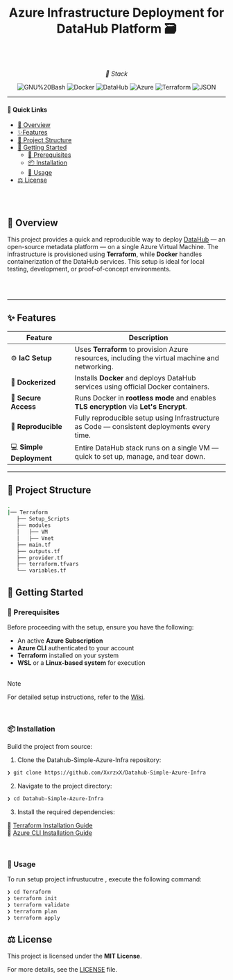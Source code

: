</p>
<p align="center">
    <h1 align="center">Azure Infrastructure Deployment for DataHub Platform 🗃 </h1>
</p>

<br>
<br>

<p align="Center">
    <em>   🚀 Stack </em>
</p>
<p align="center">
	<img src="https://img.shields.io/badge/GNU%20Bash-4EAA25?logo=gnubash&logoColor=fff&style=flat" alt="GNU%20Bash">
  <img src="https://img.shields.io/badge/Docker-2496ED?logo=docker&logoColor=fff&style=flat" alt="Docker">
  <img src="https://img.shields.io/badge/DataHub-FF6D3A?logo=datahub&logoColor=fff&style=flat" alt="DataHub">
  <img src="https://img.shields.io/badge/Azure-0078D4?logo=microsoftazure&logoColor=fff&style=flat" alt="Azure">
	<img src="https://img.shields.io/badge/terraform-%235835CC.svg?style=flat&logo=terraform&logoColor=white" alt="Terraform" >
	<img src="https://img.shields.io/badge/JSON-000000.svg?style=flat&logo=JSON&logoColor=white" alt="JSON"></p>
  
</div>
<hr>


#### 🔗 Quick Links

- [📍 Overview](#-overview)
- [✨Features](#-features)
- [📂 Project Structure](#-project-structure)
- [🚀 Getting Started](#-getting-started)
    - [🔖 Prerequisites](#-prerequisites)
    - [📦 Installation](#-installation)
    - [🤖 Usage](#-usage)
- [ ⚖ License](#-license)


<br>
<br>

## 📍 Overview
This project provides a quick and reproducible way to deploy [DataHub](https://datahubproject.io/) — an open-source metadata platform — on a single Azure Virtual Machine. The infrastructure is provisioned using **Terraform**, while **Docker** handles containerization of the DataHub services. This setup is ideal for local testing, development, or proof-of-concept environments.

<br>
<br>

---

## **✨ Features**  

| Feature               | Description                                                                                   |
|------------------------|-----------------------------------------------------------------------------------------------|
| ⚙️ **IaC Setup**         | Uses **Terraform** to provision Azure resources, including the virtual machine and networking. |
| 🐳 **Dockerized**        | Installs **Docker** and deploys DataHub services using official Docker containers.            |
| 🔐 **Secure Access**     | Runs Docker in **rootless mode** and enables **TLS encryption** via **Let's Encrypt**.         |
| 🔁 **Reproducible**      | Fully reproducible setup using Infrastructure as Code — consistent deployments every time.     |
| 💻 **Simple Deployment** | Entire DataHub stack runs on a single VM — quick to set up, manage, and tear down.            |

---

 
## **📂 Project Structure**
```sh
.
|── Terraform
   ├── Setup_Scripts
   ├── modules
   │   ├── VM
   │   ├── Vnet
   ├── main.tf
   ├── outputs.tf
   ├── provider.tf
   ├── terraform.tfvars
   └── variables.tf
```

## 🚀 Getting Started

### 🔖 Prerequisites  

Before proceeding with the setup, ensure you have the following:  

- An active **Azure Subscription**  
- **Azure CLI** authenticated to your account  
- **Terraform** installed on your system  
- **WSL** or a **Linux-based system** for execution  
  <br>
  
> [!Note]
>  For detailed setup instructions, refer to the [Wiki](https://github.com/XxrzxX/Datahub-Simple-Azure-Infra/wiki).  

<br>

### 📦 Installation

Build the project from source:

1. Clone the Datahub-Simple-Azure-Infra repository:
```sh
❯ git clone https://github.com/XxrzxX/Datahub-Simple-Azure-Infra
```

2. Navigate to the project directory:
```sh
❯ cd Datahub-Simple-Azure-Infra
```

3. Install the required dependencies:
   
🔗 [Terraform Installation Guide](https://developer.hashicorp.com/terraform/install)  
🔗 [Azure CLI Installation Guide](https://learn.microsoft.com/en-us/cli/azure/install-azure-cli) 

<br>

### 🤖 Usage

To run setup project infrustucutre , execute the following command:
```sh
❯ cd Terraform  
❯ terraform init  
❯ terraform validate  
❯ terraform plan  
❯ terraform apply 
```

## ⚖ License  

This project is licensed under the **MIT License**.  

For more details, see the [LICENSE](./LICENSE) file.  
